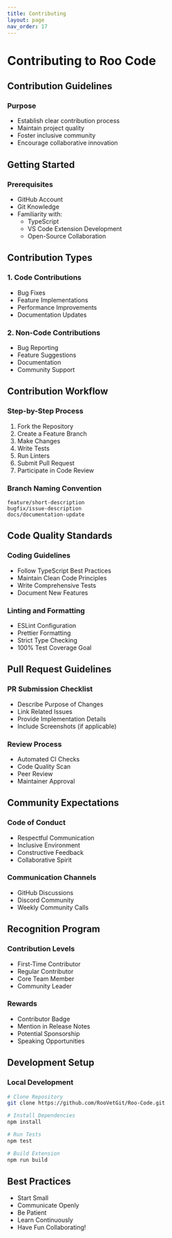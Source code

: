 ```yaml
---
title: Contributing
layout: page
nav_order: 17
---
```


# Contributing to Roo Code

## Contribution Guidelines

### Purpose
- Establish clear contribution process
- Maintain project quality
- Foster inclusive community
- Encourage collaborative innovation

## Getting Started

### Prerequisites
- GitHub Account
- Git Knowledge
- Familiarity with:
  * TypeScript
  * VS Code Extension Development
  * Open-Source Collaboration

## Contribution Types

### 1. Code Contributions
- Bug Fixes
- Feature Implementations
- Performance Improvements
- Documentation Updates

### 2. Non-Code Contributions
- Bug Reporting
- Feature Suggestions
- Documentation
- Community Support

## Contribution Workflow

### Step-by-Step Process
1. Fork the Repository
2. Create a Feature Branch
3. Make Changes
4. Write Tests
5. Run Linters
6. Submit Pull Request
7. Participate in Code Review

### Branch Naming Convention
```
feature/short-description
bugfix/issue-description
docs/documentation-update
```

## Code Quality Standards

### Coding Guidelines
- Follow TypeScript Best Practices
- Maintain Clean Code Principles
- Write Comprehensive Tests
- Document New Features

### Linting and Formatting
- ESLint Configuration
- Prettier Formatting
- Strict Type Checking
- 100% Test Coverage Goal

## Pull Request Guidelines

### PR Submission Checklist
- Describe Purpose of Changes
- Link Related Issues
- Provide Implementation Details
- Include Screenshots (if applicable)

### Review Process
- Automated CI Checks
- Code Quality Scan
- Peer Review
- Maintainer Approval

## Community Expectations

### Code of Conduct
- Respectful Communication
- Inclusive Environment
- Constructive Feedback
- Collaborative Spirit

### Communication Channels
- GitHub Discussions
- Discord Community
- Weekly Community Calls

## Recognition Program

### Contribution Levels
- First-Time Contributor
- Regular Contributor
- Core Team Member
- Community Leader

### Rewards
- Contributor Badge
- Mention in Release Notes
- Potential Sponsorship
- Speaking Opportunities

## Development Setup

### Local Development
```bash
# Clone Repository
git clone https://github.com/RooVetGit/Roo-Code.git

# Install Dependencies
npm install

# Run Tests
npm test

# Build Extension
npm run build
```

## Best Practices
- Start Small
- Communicate Openly
- Be Patient
- Learn Continuously
- Have Fun Collaborating!